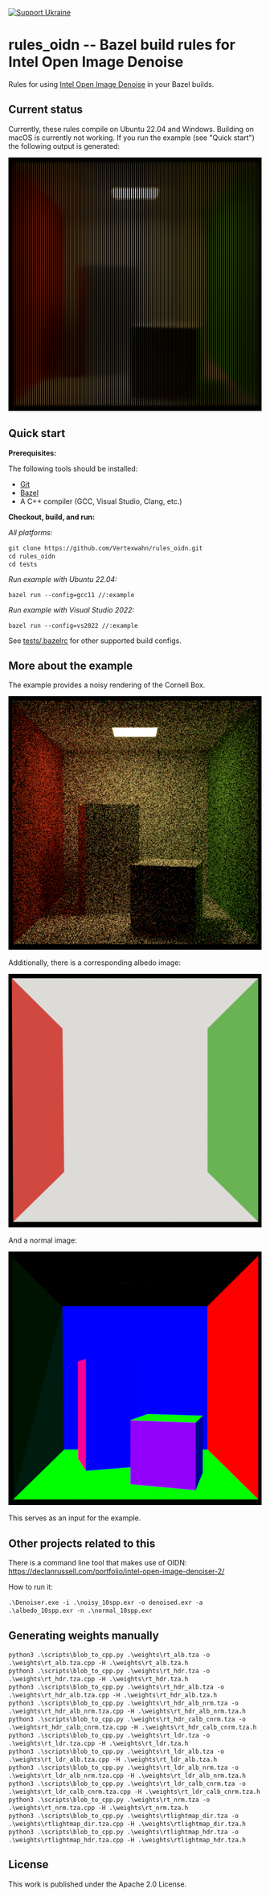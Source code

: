 [![Support Ukraine](https://img.shields.io/badge/Support-Ukraine-FFD500?style=flat&labelColor=005BBB)](https://opensource.fb.com/support-ukraine)

# rules_oidn -- Bazel build rules for Intel Open Image Denoise

Rules for using [Intel Open Image Denoise](https://www.openimagedenoise.org/) in your Bazel builds.

## Current status

Currently, these rules compile on Ubuntu 22.04 and Windows.
Building on macOS is currently not working.
If you run the example (see "Quick start") the following output is generated:

![Denoised image](tests/data/denoised_onlyColor.png)

## Quick start

**Prerequisites:**

The following tools should be installed:
- [Git](https://git-scm.com/)
- [Bazel](https://bazel.build/install)
- A C++ compiler (GCC, Visual Studio, Clang, etc.)

**Checkout, build, and run:**

*All platforms:*

```shell
git clone https://github.com/Vertexwahn/rules_oidn.git
cd rules_oidn
cd tests
```

*Run example with Ubuntu 22.04:*

```shell
bazel run --config=gcc11 //:example
```

*Run example with Visual Studio 2022:*

```shell
bazel run --config=vs2022 //:example
```

See [tests/.bazelrc](tests/.bazelrc) for other supported build configs.

## More about the example

The example provides a noisy rendering of the Cornell Box.

![Noisy](tests/data/noisy_10spp.png)

Additionally, there is a corresponding albedo image:

![Noisy](tests/data/albedo_10spp.png)

And a normal image:

![Noisy](tests/data/normal_10spp.png)

This serves as an input for the example.

## Other projects related to this

There is a command line tool that makes use of OIDN:
https://declanrussell.com/portfolio/intel-open-image-denoiser-2/

How to run it:

```shell
.\Denoiser.exe -i .\noisy_10spp.exr -o denoised.exr -a .\albedo_10spp.exr -n .\normal_10spp.exr
```

## Generating weights manually

```shell
python3 .\scripts\blob_to_cpp.py .\weights\rt_alb.tza -o .\weights\rt_alb.tza.cpp -H .\weights\rt_alb.tza.h
python3 .\scripts\blob_to_cpp.py .\weights\rt_hdr.tza -o .\weights\rt_hdr.tza.cpp -H .\weights\rt_hdr.tza.h
python3 .\scripts\blob_to_cpp.py .\weights\rt_hdr_alb.tza -o .\weights\rt_hdr_alb.tza.cpp -H .\weights\rt_hdr_alb.tza.h
python3 .\scripts\blob_to_cpp.py .\weights\rt_hdr_alb_nrm.tza -o .\weights\rt_hdr_alb_nrm.tza.cpp -H .\weights\rt_hdr_alb_nrm.tza.h
python3 .\scripts\blob_to_cpp.py .\weights\rt_hdr_calb_cnrm.tza -o .\weightsrt_hdr_calb_cnrm.tza.cpp -H .\weights\rt_hdr_calb_cnrm.tza.h
python3 .\scripts\blob_to_cpp.py .\weights\rt_ldr.tza -o .\weights\rt_ldr.tza.cpp -H .\weights\rt_ldr.tza.h
python3 .\scripts\blob_to_cpp.py .\weights\rt_ldr_alb.tza -o .\weights\rt_ldr_alb.tza.cpp -H .\weights\rt_ldr_alb.tza.h
python3 .\scripts\blob_to_cpp.py .\weights\rt_ldr_alb_nrm.tza -o .\weights\rt_ldr_alb_nrm.tza.cpp -H .\weights\rt_ldr_alb_nrm.tza.h
python3 .\scripts\blob_to_cpp.py .\weights\rt_ldr_calb_cnrm.tza -o .\weights\rt_ldr_calb_cnrm.tza.cpp -H .\weights\rt_ldr_calb_cnrm.tza.h
python3 .\scripts\blob_to_cpp.py .\weights\rt_nrm.tza -o .\weights\rt_nrm.tza.cpp -H .\weights\rt_nrm.tza.h
python3 .\scripts\blob_to_cpp.py .\weights\rtlightmap_dir.tza -o .\weights\rtlightmap_dir.tza.cpp -H .\weights\rtlightmap_dir.tza.h
python3 .\scripts\blob_to_cpp.py .\weights\rtlightmap_hdr.tza -o .\weights\rtlightmap_hdr.tza.cpp -H .\weights\rtlightmap_hdr.tza.h
```

## License

This work is published under the Apache 2.0 License.
